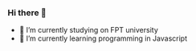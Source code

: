 ### Hi there 👋
- 🔭 I’m currently studying on FPT university
- 🌱 I’m currently learning programming in Javascript

